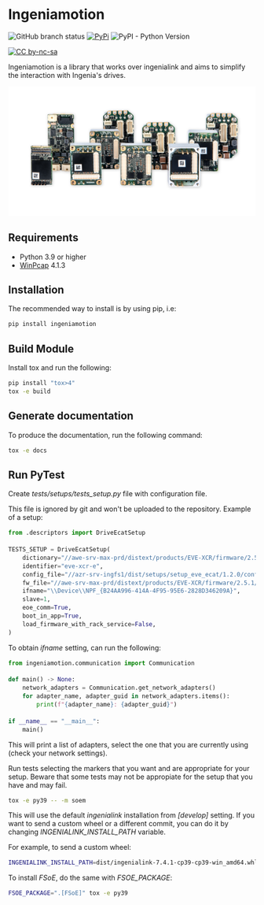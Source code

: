 Ingeniamotion
=============

![GitHub branch status](https://img.shields.io/github/checks-status/ingeniamc/ingeniamotion/master?label=Tests)
[![PyPi](https://img.shields.io/pypi/v/ingeniamotion.svg)](https://pypi.python.org/pypi/ingeniamotion)
![PyPI - Python Version](https://img.shields.io/pypi/pyversions/ingeniamotion?color=2334D058)

[![CC by-nc-sa](https://img.shields.io/badge/License-CC%20BY--NC--ND%204.0-lightgrey.svg)](https://creativecommons.org/licenses/by-nc-nd/4.0/)

Ingeniamotion is a library that works over ingenialink and aims to simplify the interaction with Ingenia's drives.

[![Ingenia Servodrives](https://github.com/ingeniamc/ingenialink-python/blob/master/docs/_static/images/main_image.png?raw=true)](http://www.ingeniamc.com)

Requirements
------------

* Python 3.9 or higher
* [WinPcap](https://www.winpcap.org/install/) 4.1.3

Installation
------------

The recommended way to install is by using pip, i.e:
```bash
pip install ingeniamotion
```

Build Module
------------

Install tox and run the following:
```bash
pip install "tox>4"
tox -e build
```

Generate documentation
----------------------

To produce the documentation, run the following command:
```bash
tox -e docs
```

Run PyTest
----------

Create *tests/setups/tests_setup.py* file with configuration file.

This file is ignored by git and won't be uploaded to the repository.
Example of a setup:

```python
from .descriptors import DriveEcatSetup

TESTS_SETUP = DriveEcatSetup(
    dictionary="//awe-srv-max-prd/distext/products/EVE-XCR/firmware/2.5.1/eve-xcr-e_eoe_2.5.1.xdf",
    identifier="eve-xcr-e",
    config_file="//azr-srv-ingfs1/dist/setups/setup_eve_ecat/1.2.0/config.xml",
    fw_file="//awe-srv-max-prd/distext/products/EVE-XCR/firmware/2.5.1/eve-xcr-e_2.5.1.sfu",
    ifname="\\Device\\NPF_{B24AA996-414A-4F95-95E6-2828D346209A}",
    slave=1,
    eoe_comm=True,
    boot_in_app=True,
    load_firmware_with_rack_service=False,
)
```

To obtain *ifname* setting, can run the following:

```python
from ingeniamotion.communication import Communication

def main() -> None:
    network_adapters = Communication.get_network_adapters()
    for adapter_name, adapter_guid in network_adapters.items():
        print(f"{adapter_name}: {adapter_guid}")

if __name__ == "__main__":
    main()
```

This will print a list of adapters, select the one that you are currently using (check your network settings).

Run tests selecting the markers that you want and are appropriate for your setup.
Beware that some tests may not be appropiate for the setup that you have and may fail.

```bash
tox -e py39 -- -m soem
```

This will use the default *ingenialink* installation from *[develop]* setting. If you want to send a custom wheel or a different commit, you can do it by changing *INGENIALINK_INSTALL_PATH* variable.

For example, to send a custom wheel:

```bash
INGENIALINK_INSTALL_PATH=dist/ingenialink-7.4.1-cp39-cp39-win_amd64.whl tox -e py39
```

To install *FSoE*, do the same with *FSOE_PACKAGE*:

```bash
FSOE_PACKAGE=".[FSoE]" tox -e py39
```
